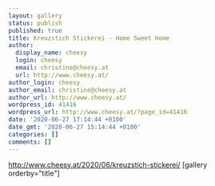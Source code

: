 ```yaml
---
layout: gallery
status: publish
published: true
title: Kreuzstich Stickerei - Home Sweet Home
author:
  display_name: cheesy
  login: cheesy
  email: christine@cheesy.at
  url: http://www.cheesy.at/
author_login: cheesy
author_email: christine@cheesy.at
author_url: http://www.cheesy.at/
wordpress_id: 41416
wordpress_url: http://www.cheesy.at/?page_id=41416
date: '2020-06-27 17:14:44 +0100'
date_gmt: '2020-06-27 15:14:44 +0100'
categories: []
comments: []
---
```

http://www.cheesy.at/2020/06/kreuzstich-stickerei/
[gallery orderby="title"]
